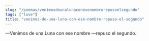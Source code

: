```yaml
---
slug: "/poemas/venimosdeunalunaconesenombrerepusoelsegundo"
tags: ["love"]
title: "venimos-de-una-luna-con-ese-nombre-repuso-el-segundo"
---
```

—Venimos de una Luna con ese nombre —repuso el segundo.